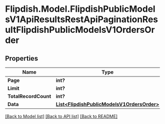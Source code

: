 # Flipdish.Model.FlipdishPublicModelsV1ApiResultsRestApiPaginationResultFlipdishPublicModelsV1OrdersOrder
## Properties

Name | Type | Description | Notes
------------ | ------------- | ------------- | -------------
**Page** | **int?** |  | 
**Limit** | **int?** |  | 
**TotalRecordCount** | **int?** |  | 
**Data** | [**List&lt;FlipdishPublicModelsV1OrdersOrder&gt;**](FlipdishPublicModelsV1OrdersOrder.md) |  | 

[[Back to Model list]](../README.md#documentation-for-models) [[Back to API list]](../README.md#documentation-for-api-endpoints) [[Back to README]](../README.md)

